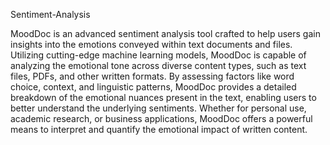 Sentiment-Analysis

MoodDoc is an advanced sentiment analysis tool crafted to help users gain insights into the emotions conveyed within text documents and files. Utilizing cutting-edge machine learning models, MoodDoc is capable of analyzing the emotional tone across diverse content types, such as text files, PDFs, and other written formats. By assessing factors like word choice, context, and linguistic patterns, MoodDoc provides a detailed breakdown of the emotional nuances present in the text, enabling users to better understand the underlying sentiments. Whether for personal use, academic research, or business applications, MoodDoc offers a powerful means to interpret and quantify the emotional impact of written content.
